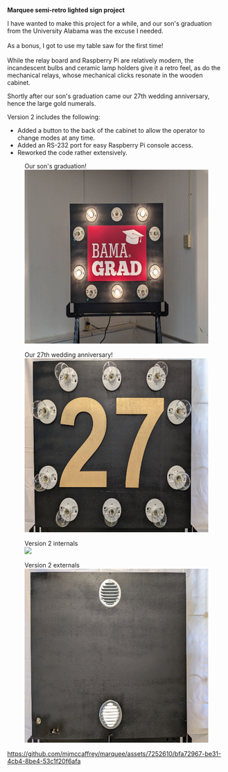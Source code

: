 **Marquee semi-retro lighted sign project**

I have wanted to make this project for a while, and our son's graduation from the University Alabama was the excuse I needed.<br/><br/>
As a bonus, I got to use my table saw for the first time!<br/><br/>
While the relay board and Raspberry Pi are relatively modern, the incandescent bulbs and ceramic lamp holders give it a retro feel, as do the mechanical relays, whose mechanical clicks resonate in the wooden cabinet.<br/>

Shortly after our son's graduation came our 27th wedding anniversary, hence the large gold numerals.

Version 2 includes the following:
* Added a button to the back of the cabinet to allow the operator to change modes at any time.
* Added an RS-232 port for easy Raspberry Pi console access.
* Reworked the code rather extensively.

<figure>
<figcaption>Our son's graduation!</figcaption>
<img src="readme/marquee_bama_grad.jpg" height=400>
</figure>

<figure>
<figcaption>Our 27th wedding anniversary!</figcaption>
<img src="readme/marquee_27th_anniversary.jpg" height=400>
</figure>

<figure>
<figcaption>Version 2 internals</figcaption>
<img src="readme/marquee_v2_back_open.jpg" height=400>
</figure>
  
<figure>
<figcaption>Version 2 externals</figcaption>
<img src="readme/marquee_v2_back_closed.jpg" height=400>
</figure>

https://github.com/mjmccaffrey/marquee/assets/7252610/bfa72967-be31-4cb4-8be4-53c1f20f6afa
